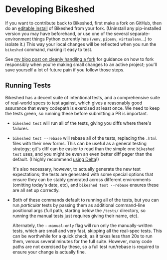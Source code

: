 Developing Bikeshed
===================

If you want to contribute back to Bikeshed,
first make a fork on GitHub,
then do an [editable install](https://tabatkins.github.io/bikeshed/#install-dev) of Bikeshed from your fork.
(Uninstall any pip-installed version you may have beforehand,
or use one of the several separate-environment things Python currently has
(`venv`, `pipenv`, `virtualenv`...)
to isolate it.)
This way your local changes will be reflected when you run the `bikeshed` command,
making it easy to test.

See [my blog post on cleanly handling a fork](https://www.xanthir.com/b4hf0)
for guidance on how to fork responsibly
when you're making small changes to an active project;
you'll save yourself a lot of future pain
if you follow those steps.


Running Tests
-------------

Bikeshed has a decent suite of intentional tests,
and a comprehensive suite of real-world specs to test against,
which gives a reasonably good assurance that every codepath is exercised at least once.
We need to keep the tests green,
so running these before submitting a PR is important.

* `bikeshed test` will run all of the tests,
	giving you diffs where there's failures.
* `bikeshed test --rebase` will rebase all of the tests,
	replacing the `.html` files with their new forms.
	This can be useful as a general testing strategy;
	git's diff can be easier to read than the simple one `bikeshed test` uses,
	and you might be even an even better diff pager than the default.
	(I highly recommend [using Delta](https://github.com/dandavison/delta)!)

	It's also necessary, however, to actually generate the new test expectations;
	the tests are generated with some special options
	that ensure they can be stably generated across different environments
	(omitting today's date, etc),
	and `bikeshed test --rebase` ensures these are all set up correctly.

* Both of these commands default to running all of the tests,
	but you can run *particular* tests
	by passing them as additional command-line positional args
	(full path, starting below the `/tests/` directory,
	so running the manual tests just requires giving their name, etc).

	Alternately, the `--manual-only` flag
	will run only the manually-written tests,
	which are small and very fast,
	skipping all the real-spec tests.
	This can be worthwhile for a quick check,
	as it takes less than 20s to run them,
	versus several minutes for the full suite.
	However, many code paths are not exercised by these,
	so a full test run/rebase is required to ensure your change is actually fine.